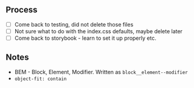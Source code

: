 ## Process

- [ ] Come back to testing, did not delete those files
- [ ] Not sure what to do with the index.css defaults, maybe delete later
- [ ] Come back to storybook - learn to set it up properly etc.

## Notes

- BEM - Block, Element, Modifier. Written as `block__element--modifier`
- `object-fit: contain`
